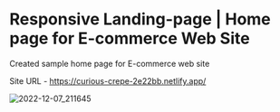 # Responsive Landing-page | Home page for E-commerce Web Site

Created sample home page for E-commerce web site

Site URL - https://curious-crepe-2e22bb.netlify.app/

![2022-12-07_211645](https://user-images.githubusercontent.com/26675518/206225507-aa0bc8b9-6f28-4fd6-960a-e6d7883726f0.png)
